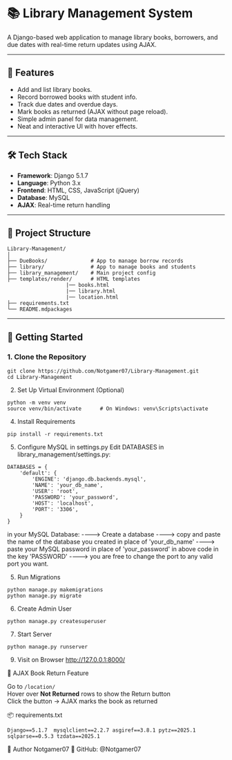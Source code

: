 # 📚 Library Management System

A Django-based web application to manage library books, borrowers, and due dates with real-time return updates using AJAX.

---

## 🌟 Features

- Add and list library books.
- Record borrowed books with student info.
- Track due dates and overdue days.
- Mark books as returned (AJAX without page reload).
- Simple admin panel for data management.
- Neat and interactive UI with hover effects.

---

## 🛠️ Tech Stack

- **Framework**: Django 5.1.7
- **Language**: Python 3.x
- **Frontend**: HTML, CSS, JavaScript (jQuery)
- **Database**: MySQL
- **AJAX**: Real-time return handling

---

## 📁 Project Structure

```
Library-Management/
│
├── DueBooks/              # App to manage borrow records
├── library/               # App to manage books and students
├── library_management/    # Main project config
├── templates/render/      # HTML templates
                   |── books.html
                   |── library.html
                   |── location.html
├── requirements.txt
└── README.mdpackages
```

---

## 🚀 Getting Started

### 1. Clone the Repository
```
git clone https://github.com/Notgamer07/Library-Management.git
cd Library-Management
```

2. Set Up Virtual Environment (Optional)
```    
python -m venv venv
source venv/bin/activate      # On Windows: venv\Scripts\activate
```

4. Install Requirements
```
pip install -r requirements.txt
```

5. Configure MySQL in settings.py
Edit DATABASES in library_management/settings.py:

```
DATABASES = {
    'default': {
        'ENGINE': 'django.db.backends.mysql',
        'NAME': 'your_db_name',
        'USER': 'root',
        'PASSWORD': 'your_password',
        'HOST': 'localhost',
        'PORT': '3306',
    }
}
```
in your MySQL Database:
----> Create a database 
----> copy and paste the name of the database you created in place of 'your_db_name'
----> paste your MySQL password in place of 'your_password' in above code in the key 'PASSWORD'
----> you are free to change the port to any valid port you want.


5. Run Migrations
```
python manage.py makemigrations
python manage.py migrate
```


6. Create Admin User
```
python manage.py createsuperuser
```


7. Start Server
```
python manage.py runserver
```

9. Visit on Browser
http://127.0.0.1:8000/


🔁 AJAX Book Return Feature

Go to `/location/`  
Hover over **Not Returned** rows to show the Return button  
Click the button → AJAX marks the book as returned  


📦 requirements.txt

`Django==5.1.7 
mysqlclient==2.2.7
asgiref==3.8.1
pytz==2025.1
sqlparse==0.5.3
tzdata==2025.1`



👤 Author
Notgamer07
🔗 GitHub: @Notgamer07

